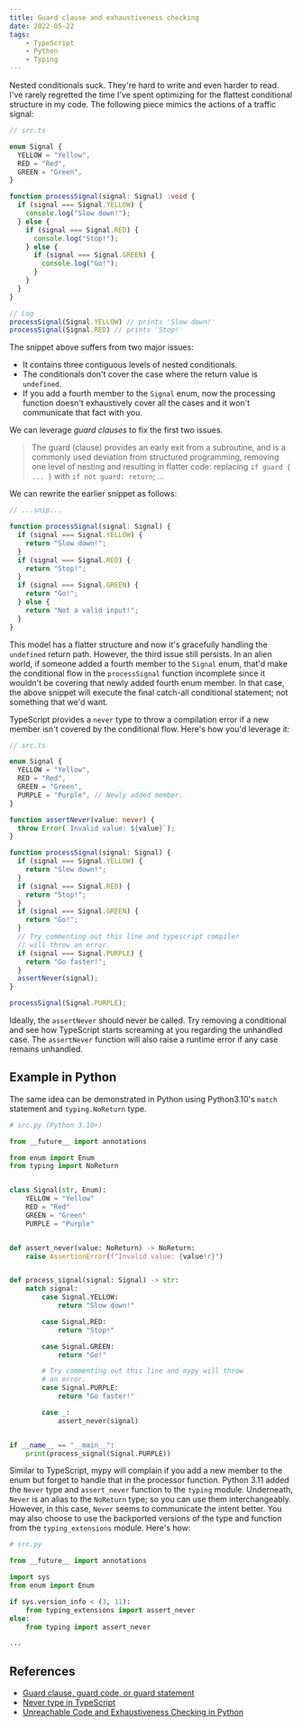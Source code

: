 ```yaml
---
title: Guard clause and exhaustiveness checking
date: 2022-05-22
tags:
    - TypeScript
    - Python
    - Typing
---
```



Nested conditionals suck. They're hard to write and even harder to read. I've rarely
regretted the time I've spent optimizing for the flattest conditional structure in my
code. The following piece mimics the actions of a traffic signal:

```ts
// src.ts

enum Signal {
  YELLOW = "Yellow",
  RED = "Red",
  GREEN = "Green",
}

function processSignal(signal: Signal) :void {
  if (signal === Signal.YELLOW) {
    console.log("Slow down!");
  } else {
    if (signal === Signal.RED) {
      console.log("Stop!");
    } else {
      if (signal === Signal.GREEN) {
        console.log("Go!");
      }
    }
  }
}

// Log
processSignal(Signal.YELLOW) // prints 'Slow down!'
processSignal(Signal.RED) // prints 'Stop!'
```

The snippet above suffers from two major issues:

* It contains three contiguous levels of nested conditionals.
* The conditionals don't cover the case where the return value is `undefined`.
* If you add a fourth member to the `Signal` enum, now the processing function doesn't
exhaustively cover all the cases and it won't communicate that fact with you.

We can leverage *guard clauses* to fix the first two issues.

> The guard (clause) provides an early exit from a subroutine, and is a commonly used
> deviation from structured programming, removing one level of nesting and resulting in
> flatter code: replacing `if guard { ... }` with `if not guard: return`; ...

We can rewrite the earlier snippet as follows:

```ts
// ...snip...

function processSignal(signal: Signal) {
  if (signal === Signal.YELLOW) {
    return "Slow down!";
  }
  if (signal === Signal.RED) {
    return "Stop!";
  }
  if (signal === Signal.GREEN) {
    return "Go!";
  } else {
    return "Not a valid input!";
  }
}
```

This model has a flatter structure and now it's gracefully handling the `undefined`
return path. However, the third issue still persists. In an alien world, if someone
added a fourth member to the `Signal` enum, that'd make the conditional flow in
the `processSignal` function incomplete since it wouldn't be covering that newly added
fourth enum member. In that case, the above snippet will execute the final catch-all
conditional statement; not something that we'd want.

TypeScript provides a `never` type to throw a compilation error if a new member isn't
covered by the conditional flow. Here's how you'd leverage it:

```ts
// src.ts

enum Signal {
  YELLOW = "Yellow",
  RED = "Red",
  GREEN = "Green",
  PURPLE = "Purple", // Newly added member.
}

function assertNever(value: never) {
  throw Error(`Invalid value: ${value}`);
}

function processSignal(signal: Signal) {
  if (signal === Signal.YELLOW) {
    return "Slow down!";
  }
  if (signal === Signal.RED) {
    return "Stop!";
  }
  if (signal === Signal.GREEN) {
    return "Go!";
  }
  // Try commenting out this line and typescript compiler
  // will throw an error.
  if (signal === Signal.PURPLE) {
    return "Go faster!";
  }
  assertNever(signal);
}

processSignal(Signal.PURPLE);
```

Ideally, the `assertNever` should never be called. Try removing a conditional and see
how TypeScript starts screaming at you regarding the unhandled case. The `assertNever`
function will also raise a runtime error if any case remains unhandled.

## Example in Python

The same idea can be demonstrated in Python using Python3.10's `match` statement and
`typing.NoReturn` type.

```python
# src.py (Python 3.10+)

from __future__ import annotations

from enum import Enum
from typing import NoReturn


class Signal(str, Enum):
    YELLOW = "Yellow"
    RED = "Red"
    GREEN = "Green"
    PURPLE = "Purple"


def assert_never(value: NoReturn) -> NoReturn:
    raise AssertionError(f"Invalid value: {value!r}")


def process_signal(signal: Signal) -> str:
    match signal:
        case Signal.YELLOW:
            return "Slow down!"

        case Signal.RED:
            return "Stop!"

        case Signal.GREEN:
            return "Go!"

        # Try commenting out this line and mypy will throw
        # an error.
        case Signal.PURPLE:
            return "Go faster!"

        case _:
            assert_never(signal)


if __name__ == "__main__":
    print(process_signal(Signal.PURPLE))
```

Similar to TypeScript, mypy will complain if you add a new member to the enum but
forget to handle that in the processor function. Python 3.11 added the  `Never` type
and `assert_never` function to the `typing` module. Underneath, `Never` is an alias
to the `NoReturn` type; so you can use them interchangeably. However, in this case,
`Never` seems to communicate the intent better. You may also choose to use the backported
versions of the type and function from the `typing_extensions` module. Here's how:

```python
# src.py

from __future__ import annotations

import sys
from enum import Enum

if sys.version_info < (3, 11):
    from typing_extensions import assert_never
else:
    from typing import assert_never

...

```

## References

* [Guard clause, guard code, or guard statement](https://en.wikipedia.org/wiki/Guard_(computer_science))
* [Never type in TypeScript](https://www.zhenghao.io/posts/ts-never)
* [Unreachable Code and Exhaustiveness Checking in Python](https://typing.readthedocs.io/en/latest/source/unreachable.html)

